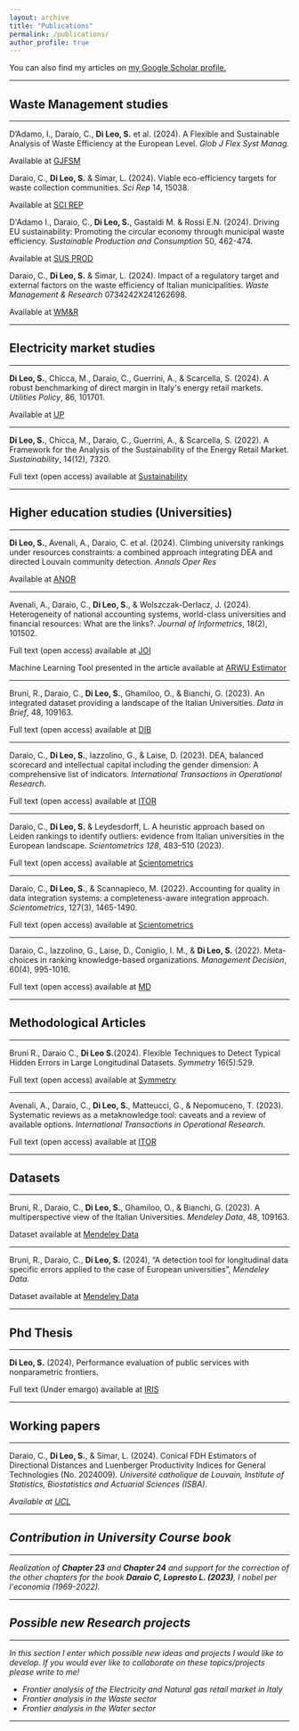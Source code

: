 ```yaml
---
layout: archive
title: "Publications"
permalink: /publications/
author_profile: true
---
```

<script type='text/javascript' src='https://d1bxh8uas1mnw7.cloudfront.net/assets/embed.js'></script>

You can also find my articles on <u><a href="https://scholar.google.com/citations?user=uXEtOBsAAAAJ&hl=it">my Google Scholar profile</a>.</u>


_________________

## Waste Management studies

_________________


D’Adamo, I., Daraio, C., **Di Leo, S.** et al. (2024). A Flexible and Sustainable Analysis of Waste Efficiency at the European Level. <i> Glob J Flex Syst Manag. </i>  

Available at <a href="https://doi.org/10.1007/s40171-024-00416-w"> GJFSM </a>

<div class='altmetric-embed' data-badge-type='donut' data-doi="10.1007/s40171-024-00416-w"></div>

Daraio, C., **Di Leo, S.** & Simar, L. (2024). Viable eco-efficiency targets for waste collection communities. <i> Sci Rep</i> 14, 15038. 

Available at <a href="https://doi.org/10.1038/s41598-024-66077-y "> SCI REP </a>

D'Adamo I., Daraio, C., **Di Leo, S.**, Gastaldi M. & Rossi E.N. (2024). Driving EU sustainability: Promoting the circular economy through municipal waste efficiency. <i> Sustainable Production and Consumption</i> 50, 462-474. 

Available at <a href="https://doi.org/10.1016/j.spc.2024.08.022"> SUS PROD </a>

Daraio, C., **Di Leo, S.** & Simar, L. (2024).  Impact of a regulatory target and external factors on the waste efficiency of Italian municipalities. <i> Waste Management & Research</i> 0734242X241262698. 

Available at <a href="https://doi.org/10.1177/0734242X241262698"> WM&R </a>


_________________

## Electricity market studies

_________________

**Di Leo, S.**, Chicca, M., Daraio, C., Guerrini, A., & Scarcella, S. (2024).  A robust benchmarking of direct margin in Italy's energy retail markets. <i> Utilities Policy</i>,  86, 101701. 

Available at <a href="https://doi.org/10.1016/j.jup.2023.101701"> UP </a>

_________________
**Di Leo, S.**, Chicca, M., Daraio, C., Guerrini, A., & Scarcella, S. (2022). A Framework for the Analysis of the Sustainability of the Energy Retail Market.<i> Sustainability</i>, 14(12), 7320.

Full text (open access) available at <a href="https://doi.org/10.3390/su14127320"> Sustainability </a>

_________________

## Higher education studies (Universities)
_________________

**Di Leo, S.**, Avenali, A., Daraio, C. et al. (2024). Climbing university rankings under resources constraints: a combined approach integrating DEA and directed Louvain community detection. <i> Annals Oper Res </i>  

Available at <a href="https://doi.org/10.1007/s10479-024-06219-7"> ANOR </a>

_________________
Avenali, A., Daraio, C., **Di Leo, S.**, & Wolszczak-Derlacz, J. (2024). Heterogeneity of national accounting systems, world-class universities and financial resources: What are the links?.<i> Journal of Informetrics</i>, 18(2), 101502.

Full text (open access) available at <a href="https://doi.org/10.1016/j.joi.2024.101502"> JOI </a>

Machine Learning Tool presented in the article available at <a href="https://simonedileo.shinyapps.io/ARWU_League_Estimator/"> ARWU Estimator </a>

_________________
Bruni, R., Daraio, C., **Di Leo, S.**, Ghamiloo, O., & Bianchi, G. (2023). An integrated dataset providing a landscape of the Italian Universities. <i>Data in Brief</i>, 48, 109163.

Full text (open access) available at <a href="https://doi.org/10.1016/j.dib.2023.109163"> DIB </a>

_________________
Daraio, C., **Di Leo, S.**, Iazzolino, G., & Laise, D. (2023). DEA, balanced scorecard and intellectual capital including the gender dimension: A comprehensive list of indicators. <i>International Transactions in Operational Research</i>.

Full text (open access) available at <a href="https://doi.org/10.1111/itor.13293"> ITOR </a>

_________________
Daraio, C., **Di Leo, S.** & Leydesdorff, L. A heuristic approach based on Leiden rankings to identify outliers: evidence from Italian universities in the European landscape. <i>Scientometrics 128</i>, 483–510 (2023). 

Full text (open access) available at <a href="https://doi.org/10.1007/s11192-022-04551-y"> Scientometrics </a>

_________________
Daraio, C., **Di Leo, S.**, & Scannapieco, M. (2022). Accounting for quality in data integration systems: a completeness-aware integration approach. <i>Scientometrics</i>, 127(3), 1465-1490.

Full text (open access) available at <a href="https://doi.org/10.1007/s11192-022-04266-0"> Scientometrics </a>

_________________

Daraio, C., Iazzolino, G., Laise, D., Coniglio, I. M., & **Di Leo, S.** (2022). Meta-choices in ranking knowledge-based organizations. <i>Management Decision</i>, 60(4), 995-1016.

Full text (open access) available at <a href="https://doi.org/10.1108/MD-01-2021-0069"> MD </a>

_________________

## Methodological Articles

_________________

Bruni R., Daraio C., **Di Leo S.**(2024). Flexible Techniques to Detect Typical Hidden Errors in Large Longitudinal Datasets. <i>Symmetry</i> 16(5):529.

Full text (open access) available at <a href="https://doi.org/10.3390/sym16050529"> Symmetry </a> 

_________________

Avenali, A., Daraio, C., **Di Leo, S.**, Matteucci, G., & Nepomuceno, T. (2023). Systematic reviews as a metaknowledge tool: caveats and a review of available options.<i> International Transactions in Operational Research</i>.

Full text (open access) available at <a href="https://doi.org/10.1111/itor.13309"> ITOR </a>

_________________
## Datasets
_________________
Bruni, R., Daraio, C., **Di Leo, S.**, Ghamiloo, O., & Bianchi, G. (2023). A multiperspective view of the Italian Universities. <i>Mendeley Data</i>, 48, 109163.

Dataset available at <a href="https://doi.org/10.17632/pycv47nk3p"> Mendeley Data </a>

_________________

Bruni, R., Daraio, C., **Di Leo, S.** (2024), “A detection tool for longitudinal data specific errors applied to the case of European universities”, <i>Mendeley Data</i>.

Dataset available at <a href="https://doi.org/10.17632/syyc7t4z54"> Mendeley Data </a>

_________________
## Phd Thesis
_________________

**Di Leo, S.** (2024), Performance evaluation of public services with nonparametric frontiers.

Full text (Under emargo) available at <a href="https://iris.uniroma1.it/handle/11573/1700558"> IRIS </a>

_________________

## Working papers
_________________

Daraio, C., **Di Leo, S.**, & Simar, L. (2024). Conical FDH Estimators of Directional Distances and Luenberger Productivity Indices for General Technologies (No. 2024009). <i>Université catholique de Louvain, Institute of Statistics, Biostatistics and Actuarial Sciences (ISBA).<i>

Available at <a href="https://dial.uclouvain.be/pr/boreal/object/boreal%3A285809/datastream/PDF_01/view"> UCL </a>

_________________

## Contribution in University Course book
_________________

Realization of **Chapter 23** and **Chapter 24** and support for the correction of the other chapters for the book **Daraio C, Lopresto L. (2023)**, <i>I nobel per l'economia (1969-2022)</i>.

_________________


## Possible new Research projects
_________________
In this section I enter which possible new ideas and projects I would like to develop.
If you would ever like to collaborate on these topics/projects please write to me!

- Frontier analysis of the Electricity and Natural gas retail market in Italy
- Frontier analysis in the Waste sector
- Frontier analysis in the Water sector

_________________


<!--{% include base_path %}

{% for post in site.publications reversed %}
  {% include archive-single.html %}
{% endfor %}
-->


